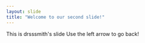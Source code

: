 ```yaml
---
layout: slide
title: "Welcome to our second slide!"
---
```

This is drsssmith's slide
Use the left arrow to go back!
